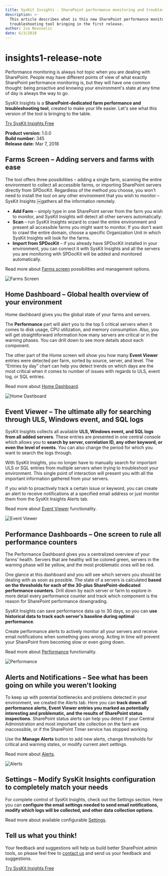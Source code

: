 ```yaml
---
title: SysKit Insights - SharePoint performance monitoring and troubleshooting
description: >-
  This article describes what is this new SharePoint performance monitoring and
  troubleshooting tool bringing in the first release.
author: Iva Novoselic
date: 6/3/2018
---
```


# insights1-release-note

Performance monitoring is always hot topic when you are dealing with SharePoint. People may have different points of view of what exactly SharePoint performance monitoring is, but they will have one common thought: being proactive and knowing your environment's state at any time of day is always the way to go.

SysKit Insights is a **SharePoint-dedicated farm performance and troubleshooting tool**, created to make your life easier. Let's see what this version of the tool is bringing to the table.

[Try SysKit Insights Free](https://www.syskit.com/products/insights/download/)

**Product version:** 1.0.0  
**Build number:** 345  
**Release date:** Mar 7, 2018

## Farms Screen – Adding servers and farms with ease

The tool offers three possibilities – adding a single farm, scanning the entire environment to collect all accessible farms, or importing SharePoint servers directly from SPDocKit. Regardless of the method you choose, you won't need to install the tool on any other environment that you wish to monitor – SysKit Insights ￼gathers all the information remotely.

* **Add Farm** – simply type in one SharePoint server from the farm you wish to monitor, and SysKit Insights will detect all other servers automatically.
* **Scan** – run SysKit Insights wizard to crawl the entire environment and present all accessible farms you might want to monitor. If you don't want to crawl the entire domain, choose a specific Organization Unit in which SysKit Insights will look for the farms. 
* **Import from SPDocKit** – if you already have SPDocKit installed in your environment, you can connect it with SysKit Insights and all the servers you are monitoring with SPDocKit will be added and monitored automatically.

Read more about [Farms screen](insights1-release-note.md#internal/get-to-know-insights/farms-screen) possibilities and management options.

![Farms Screen](https://github.com/SysKitTeam/docs-insights/tree/f86fb4e0c57e06ab9945f96fd2a1bfdb4518dee4/product-updates/#img/farms.png)

## Home Dashboard – Global health overview of your environment

Home dashboard gives you the global state of your farms and servers.

The **Performance** part will alert you to the top 5 critical servers when it comes to disk usage, CPU utilization, and memory consumption. Also, you will get straightforward information how many servers are critical or in the warning phases. You can drill down to see more details about each component.

The other part of the Home screen will show you how many **Event Viewer** entries were detected per farm, sorted by source, server, and level. The “Entries by day” chart can help you detect trends on which days are the most critical when it comes to number of issues with regards to ULS, event log, or SQL entries.

Read more about [Home Dashboard](insights1-release-note.md#internal/get-to-know-insights/insights-home).

![Home Dashboard](https://github.com/SysKitTeam/docs-insights/tree/f86fb4e0c57e06ab9945f96fd2a1bfdb4518dee4/product-updates/#img/home.png)

## Event Viewer – The ultimate ally for searching through ULS, Windows event, and SQL logs

SysKit Insights collects all available **ULS, Windows event, and SQL logs from all added servers**. These entries are presented in one central console which allows you to **search by server, correlation ID, any other keyword, or even the level of events**. You can also change the period for which you want to search the logs through.

With SysKit Insights, you no longer have to manually search for important ULS or SQL entries from multiple servers when trying to troubleshoot your environment. This single point of interaction will present you with all the important information gathered from your servers.

If you wish to proactively track a certain issue or keyword, you can create an alert to receive notifications at a specified email address or just monitor them from the SysKit Insights Alerts tab.

Read more about [Event Viewer](insights1-release-note.md#internal/get-to-know-insights/event-viewer) functionality.

![Event Viewer](https://github.com/SysKitTeam/docs-insights/tree/f86fb4e0c57e06ab9945f96fd2a1bfdb4518dee4/product-updates/#img/event-viewer-screen.png)

## Performance Dashboards – One screen to rule all performance counters

The Performance Dashboard gives you a centralized overview of your farms’ health. Servers that are healthy will be colored green, servers in the warning phase will be yellow, and the most problematic ones will be red.

One glance at this dashboard and you will see which servers you should be dealing with as soon as possible. The state of a servers is calculated **based on the thresholds for each of the 30-plus SharePoint-dedicated performance counters**. Drill down by each server or farm to explore in more detail every performance counter and track which component is the reason for SharePoint performance downgrading.

SysKit Insights can save performance data up to 30 days, so you can **use historical data to track each server's baseline during optimal performance**.

Create performance alerts to actively monitor all your servers and receive email notifications when something goes wrong. Acting in time will prevent your SharePoint from becoming slow or even going down.

Read more about [Performance](insights1-release-note.md#internal/get-to-know-insights/performance-screen) functionality.

![Performance](https://github.com/SysKitTeam/docs-insights/tree/f86fb4e0c57e06ab9945f96fd2a1bfdb4518dee4/product-updates/#img/performance.png)

## Alerts and Notifications – See what has been going on while you weren't looking

To keep up with potential bottlenecks and problems detected in your environment, we created the Alerts tab. Here you can **track down all performance alerts, Event Viewer entries you marked as potentially interesting and problematic, and the results of SharePoint status inspections**. SharePoint status alerts can help you detect if your Central Administration and most important site collection on the farm are inaccessible, or if the SharePoint Timer service has stopped working.

Use the **Manage Alerts** button to add new alerts, change thresholds for critical and warning states, or modify current alert settings.

Read more about [Alerts](insights1-release-note.md#internal/get-to-know-insights/insights-alerts).

![Alerts](https://github.com/SysKitTeam/docs-insights/tree/f86fb4e0c57e06ab9945f96fd2a1bfdb4518dee4/product-updates/#img/alerts.png)

## Settings – Modify SysKit Insights configuration to completely match your needs

For complete control of SysKit Insights, check out the Settings section. Here you can **configure the email settings needed to send email notifications, modify which logs will be collected, and other data collection options**.

Read more about available configurable [Settings](insights1-release-note.md#internal/how-to/customize-settings).

## Tell us what you think!

Your feedback and suggestions will help us build better SharePoint admin tools, so please feel free to [contact us](https://www.syskit.com/company/contact-us/) and send us your feedback and suggestions.

[Try SysKit Insights Free](https://www.syskit.com/products/insights/download/)

